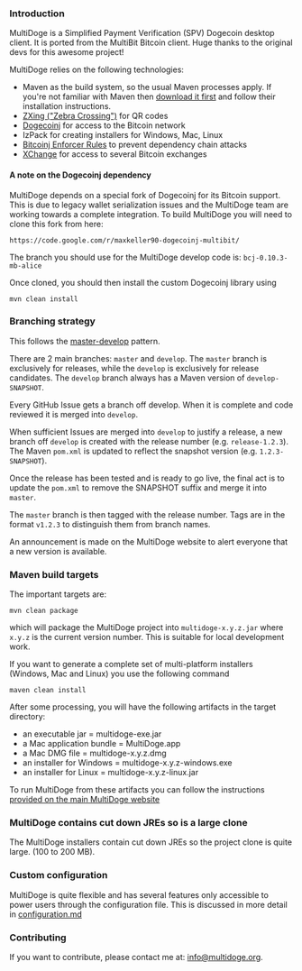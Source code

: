 ### Introduction

MultiDoge is a Simplified Payment Verification (SPV) Dogecoin desktop client.
It is ported from the MultiBit Bitcoin client. Huge thanks to the original devs for this awesome project!

MultiDoge relies on the following technologies:

* Maven as the build system, so the usual Maven processes apply. If you're not familiar
with Maven then [download it first](http://maven.apache.org) and follow their installation instructions.
* [ZXing ("Zebra Crossing")](https://code.google.com/p/zxing/) for QR codes
* [Dogecoinj](https://github.com/langerhans/dogecoinj-new) for access to the Bitcoin network
* IzPack for creating installers for Windows, Mac, Linux
* [Bitcoinj Enforcer Rules](https://github.com/gary-rowe/BitcoinjEnforcerRules) to prevent dependency chain attacks
* [XChange](https://github.com/timmolter/XChange) for access to several Bitcoin exchanges

#### A note on the Dogecoinj dependency

MultiDoge depends on a special fork of Dogecoinj for its Bitcoin support. This is due to legacy wallet serialization issues
and the MultiDoge team are working towards a complete integration. To build MultiDoge you will need to clone this fork from
here:
```
https://code.google.com/r/maxkeller90-dogecoinj-multibit/
```

The branch you should use for the MultiDoge develop code is: `bcj-0.10.3-mb-alice`

Once cloned, you should then install the custom Dogecoinj library using

```
mvn clean install
```

### Branching strategy

This follows the  [master-develop](http://nvie.com/posts/a-successful-git-branching-model/) pattern.

There are 2 main branches: `master` and `develop`. The `master` branch is exclusively for releases, while the `develop`
is exclusively for release candidates. The `develop` branch always has a Maven version of `develop-SNAPSHOT`.

Every GitHub Issue gets a branch off develop. When it is complete and code reviewed it is merged into `develop`.

When sufficient Issues are merged into `develop` to justify a release, a new branch off `develop` is created with the release number (e.g. `release-1.2.3`).
The Maven `pom.xml` is updated to reflect the snapshot version (e.g. `1.2.3-SNAPSHOT`).

Once the release has been tested and is ready to go live, the final act is to update the `pom.xml` to remove the SNAPSHOT suffix and merge it into `master`.

The `master` branch is then tagged with the release number. Tags are in the format `v1.2.3` to distinguish them from branch names.

An announcement is made on the MultiDoge website to alert everyone that a new version is available.

### Maven build targets

The important targets are:

```
mvn clean package
```

which will package the MultiDoge project into `multidoge-x.y.z.jar` where `x.y.z` is the current version
number. This is suitable for local development work.

If you want to generate a complete set of multi-platform installers (Windows, Mac and Linux) you 
use the following command

```
maven clean install
```

After some processing, you will have the following artifacts in the target directory:

* an executable jar = multidoge-exe.jar
* a Mac application bundle = MultiDoge.app
* a Mac DMG file = multidoge-x.y.z.dmg
* an installer for Windows = multidoge-x.y.z-windows.exe
* an installer for Linux = multidoge-x.y.z-linux.jar

To run MultiDoge from these artifacts you can follow the instructions [provided on the main MultiDoge
website](https://multidoge.org/help.html)

### MultiDoge contains cut down JREs so is a large clone

The MultiDoge installers contain cut down JREs so the project clone is quite large.
(100 to 200 MB).

### Custom configuration

MultiDoge is quite flexible and has several features only accessible to power users through the configuration file. This
is discussed in more detail in [configuration.md](configuration.md)

### Contributing

If you want to contribute, please contact me at: [info@multidoge.org](mailto:info@multidoge.org).
